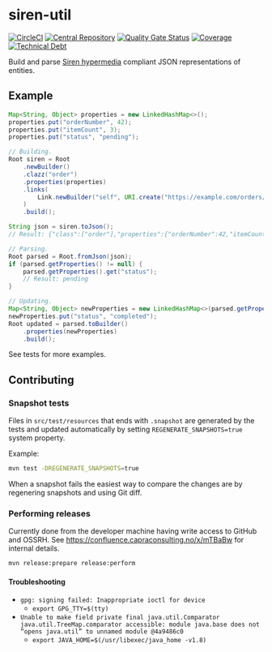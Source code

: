 # siren-util

[![CircleCI](https://circleci.com/gh/capralifecycle/siren-util/tree/master.svg?style=shield)](https://circleci.com/gh/capralifecycle/siren-util/tree/master)
[![Central Repository](https://img.shields.io/maven-central/v/no.capraconsulting/siren-util?label=release)](https://search.maven.org/search?q=g:no.capraconsulting%20AND%20a:siren-util)
[![Quality Gate Status](https://sonarcloud.io/api/project_badges/measure?project=capraconsulting_siren-util&metric=alert_status)](https://sonarcloud.io/dashboard?id=capraconsulting_siren-util)
[![Coverage](https://sonarcloud.io/api/project_badges/measure?project=capraconsulting_siren-util&metric=coverage)](https://sonarcloud.io/dashboard?id=capraconsulting_siren-util)
[![Technical Debt](https://sonarcloud.io/api/project_badges/measure?project=capraconsulting_siren-util&metric=sqale_index)](https://sonarcloud.io/dashboard?id=capraconsulting_siren-util)

Build and parse [Siren hypermedia](https://github.com/kevinswiber/siren)
compliant JSON representations of entities.

## Example

```java
Map<String, Object> properties = new LinkedHashMap<>();
properties.put("orderNumber", 42);
properties.put("itemCount", 3);
properties.put("status", "pending");

// Building.
Root siren = Root
    .newBuilder()
    .clazz("order")
    .properties(properties)
    .links(
        Link.newBuilder("self", URI.create("https://example.com/orders/42")).build()
    )
    .build();

String json = siren.toJson();
// Result: {"class":["order"],"properties":{"orderNumber":42,"itemCount":3,"status":"pending"},"links":[{"rel":["self"],"href":"https://example.com/orders/42"}]}

// Parsing.
Root parsed = Root.fromJson(json);
if (parsed.getProperties() != null) {
    parsed.getProperties().get("status");
    // Result: pending
}

// Updating.
Map<String, Object> newProperties = new LinkedHashMap<>(parsed.getProperties());
newProperties.put("status", "completed");
Root updated = parsed.toBuilder()
    .properties(newProperties)
    .build();
```

See tests for more examples.

## Contributing

### Snapshot tests

Files in `src/test/resources` that ends with `.snapshot` are generated by
the tests and updated automatically by setting `REGENERATE_SNAPSHOTS=true`
system property.

Example:

```bash
mvn test -DREGENERATE_SNAPSHOTS=true
```

When a snapshot fails the easiest way to compare the changes are by regenering
snapshots and using Git diff.

### Performing releases

Currently done from the developer machine having write access to
GitHub and OSSRH. See https://confluence.capraconsulting.no/x/mTBaBw
for internal details.

```bash
mvn release:prepare release:perform
```

#### Troubleshooting

* `gpg: signing failed: Inappropriate ioctl for device`
  * `export GPG_TTY=$(tty)`
* `Unable to make field private final java.util.Comparator java.util.TreeMap.comparator accessible: module java.base does not “opens java.util” to unnamed module @4a9486c0`
  * `export JAVA_HOME=$(/usr/libexec/java_home -v1.8)`
